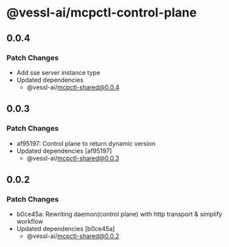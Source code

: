 # @vessl-ai/mcpctl-control-plane

## 0.0.4

### Patch Changes

- Add sse server instance type
- Updated dependencies
  - @vessl-ai/mcpctl-shared@0.0.4

## 0.0.3

### Patch Changes

- af95197: Control plane to return dynamic version
- Updated dependencies [af95197]
  - @vessl-ai/mcpctl-shared@0.0.3

## 0.0.2

### Patch Changes

- b0ce45a: Rewriting daemon(control plane) with http transport & simplify workflow
- Updated dependencies [b0ce45a]
  - @vessl-ai/mcpctl-shared@0.0.2
